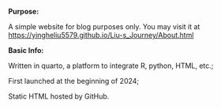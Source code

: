 **Purpose:**

A simple website for blog purposes only. You may visit it at https://yingheliu5579.github.io/Liu-s_Journey/About.html

**Basic Info:**

Written in quarto, a platform to integrate R, python, HTML, etc.; 

First launched at the beginning of 2024;

Static HTML hosted by GitHub. 
